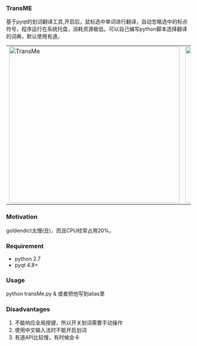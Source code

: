 ### TransME
基于pyqt的划词翻译工具,开启后，鼠标选中单词进行翻译，自动忽略选中的标点符号，程序运行在系统托盘，消耗资源极低。可以自己编写python脚本选择翻译的词典，默认使用有道。
<table><tr>
<td><img src="http://7xl4a3.com1.z0.glb.clouddn.com/transme-1.png" width="465" height="425" alt="TransMe" border=0></td>
<td><img src="http://7xl4a3.com1.z0.glb.clouddn.com/transme-2.png" width="426" height="425" alt="trayIcon" border=0></td>
</tr></table>
    
### Motivation
goldendict太慢(丑)，而且CPU经常占用20%。

### Requirement
- python 2.7
- pyqt 4.8+
### Usage
python transMe.py &
或者把他写到alias里

### Disadvantages
1. 不能响应全局按键，所以开关划词需要手动操作
2. 使用中文输入法时不能开启划词
3. 有道API比较慢，有时候会卡
